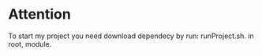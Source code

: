 # Attention

To start my project you need download dependecy by run: runProject.sh. in root, module.


